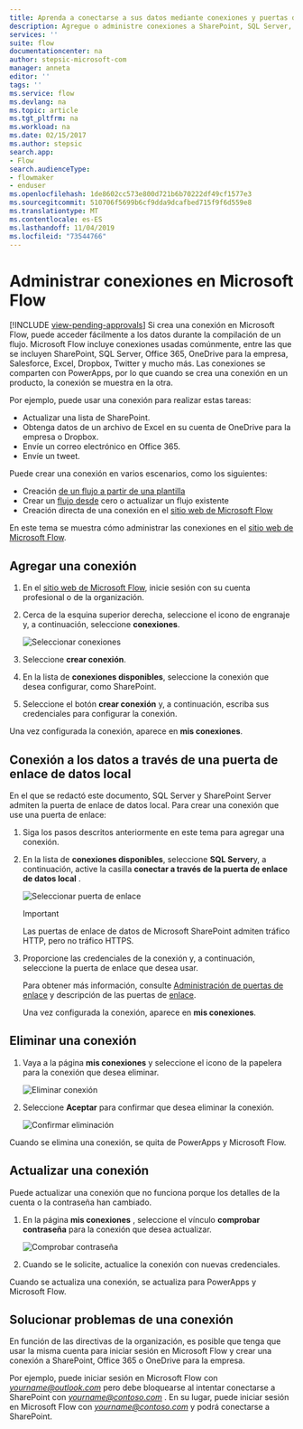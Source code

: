 ```yaml
---
title: Aprenda a conectarse a sus datos mediante conexiones y puertas de enlace de datos locales | Microsoft Docs
description: Agregue o administre conexiones a SharePoint, SQL Server, OneDrive para la empresa, Salesforce, Office 365, OneDrive, Dropbox, Twitter, Google Drive, etc.
services: ''
suite: flow
documentationcenter: na
author: stepsic-microsoft-com
manager: anneta
editor: ''
tags: ''
ms.service: flow
ms.devlang: na
ms.topic: article
ms.tgt_pltfrm: na
ms.workload: na
ms.date: 02/15/2017
ms.author: stepsic
search.app:
- Flow
search.audienceType:
- flowmaker
- enduser
ms.openlocfilehash: 1de8602cc573e800d721b6b70222df49cf1577e3
ms.sourcegitcommit: 510706f5699b6cf9dda9dcafbed715f9f6d559e8
ms.translationtype: MT
ms.contentlocale: es-ES
ms.lasthandoff: 11/04/2019
ms.locfileid: "73544766"
---
```

# <a name="manage-connections-in-microsoft-flow"></a>Administrar conexiones en Microsoft Flow
[!INCLUDE [view-pending-approvals](includes/cc-rebrand.md)]
Si crea una conexión en Microsoft Flow, puede acceder fácilmente a los datos durante la compilación de un flujo. Microsoft Flow incluye conexiones usadas comúnmente, entre las que se incluyen SharePoint, SQL Server, Office 365, OneDrive para la empresa, Salesforce, Excel, Dropbox, Twitter y mucho más. Las conexiones se comparten con PowerApps, por lo que cuando se crea una conexión en un producto, la conexión se muestra en la otra.

Por ejemplo, puede usar una conexión para realizar estas tareas:

* Actualizar una lista de SharePoint.
* Obtenga datos de un archivo de Excel en su cuenta de OneDrive para la empresa o Dropbox.
* Envíe un correo electrónico en Office 365.
* Envíe un tweet.

Puede crear una conexión en varios escenarios, como los siguientes:

* Creación [de un flujo a partir de una plantilla](get-started-logic-template.md)
* Crear un [flujo desde](get-started-logic-flow.md) cero o actualizar un flujo existente
* Creación directa de una conexión en el [sitio web de Microsoft Flow][1]

En este tema se muestra cómo administrar las conexiones en el [sitio web de Microsoft Flow][1].

## <a name="add-a-connection"></a>Agregar una conexión
1. En el [sitio web de Microsoft Flow][1], inicie sesión con su cuenta profesional o de la organización.
2. Cerca de la esquina superior derecha, seleccione el icono de engranaje y, a continuación, seleccione **conexiones**.
   
    ![Seleccionar conexiones](./media/add-manage-connections/connections-menu.png)
3. Seleccione **crear conexión**.
4. En la lista de **conexiones disponibles**, seleccione la conexión que desea configurar, como SharePoint.
5. Seleccione el botón **crear conexión** y, a continuación, escriba sus credenciales para configurar la conexión.

Una vez configurada la conexión, aparece en **mis conexiones**.

## <a name="connect-to-your-data-through-an-on-premises-data-gateway"></a>Conexión a los datos a través de una puerta de enlace de datos local
En el que se redactó este documento, SQL Server y SharePoint Server admiten la puerta de enlace de datos local. Para crear una conexión que use una puerta de enlace:

1. Siga los pasos descritos anteriormente en este tema para agregar una conexión.
2. En la lista de **conexiones disponibles**, seleccione **SQL Server**y, a continuación, active la casilla **conectar a través de la puerta de enlace de datos local** .
   
    ![Seleccionar puerta de enlace](./media/add-manage-connections/select-gateway.png)
   
   > [!IMPORTANT]
   > Las puertas de enlace de datos de Microsoft SharePoint admiten tráfico HTTP, pero no tráfico HTTPS.
   > 
   > 
3. Proporcione las credenciales de la conexión y, a continuación, seleccione la puerta de enlace que desea usar.
   
    Para obtener más información, consulte [Administración de puertas de enlace](gateway-manage.md) y descripción de las puertas de [enlace](gateway-reference.md).
   
    Una vez configurada la conexión, aparece en **mis conexiones**.

## <a name="delete-a-connection"></a>Eliminar una conexión
1. Vaya a la página **mis conexiones** y seleccione el icono de la papelera para la conexión que desea eliminar.
   
    ![Eliminar conexión](./media/add-manage-connections/delete-connection.png)
2. Seleccione **Aceptar** para confirmar que desea eliminar la conexión.
   
    ![Confirmar eliminación](./media/add-manage-connections/delete-confirmation.png)

Cuando se elimina una conexión, se quita de PowerApps y Microsoft Flow.

## <a name="update-a-connection"></a>Actualizar una conexión
Puede actualizar una conexión que no funciona porque los detalles de la cuenta o la contraseña han cambiado.

1. En la página **mis conexiones** , seleccione el vínculo **comprobar contraseña** para la conexión que desea actualizar.
   
    ![Comprobar contraseña](./media/add-manage-connections/verify-password.png)
2. Cuando se le solicite, actualice la conexión con nuevas credenciales.

Cuando se actualiza una conexión, se actualiza para PowerApps y Microsoft Flow.

## <a name="troubleshoot-a-connection"></a>Solucionar problemas de una conexión
En función de las directivas de la organización, es posible que tenga que usar la misma cuenta para iniciar sesión en Microsoft Flow y crear una conexión a SharePoint, Office 365 o OneDrive para la empresa.

Por ejemplo, puede iniciar sesión en Microsoft Flow con *yourname@outlook.com* pero debe bloquearse al intentar conectarse a SharePoint con *yourname@contoso.com* . En su lugar, puede iniciar sesión en Microsoft Flow con *yourname@contoso.com* y podrá conectarse a SharePoint.

<!--Reference links in article-->
[1]: https://flow.microsoft.com
